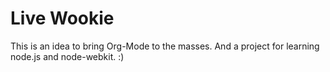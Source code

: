 # Live Wookie

This is an idea to bring Org-Mode to the masses. And a project for learning node.js and node-webkit. :)
